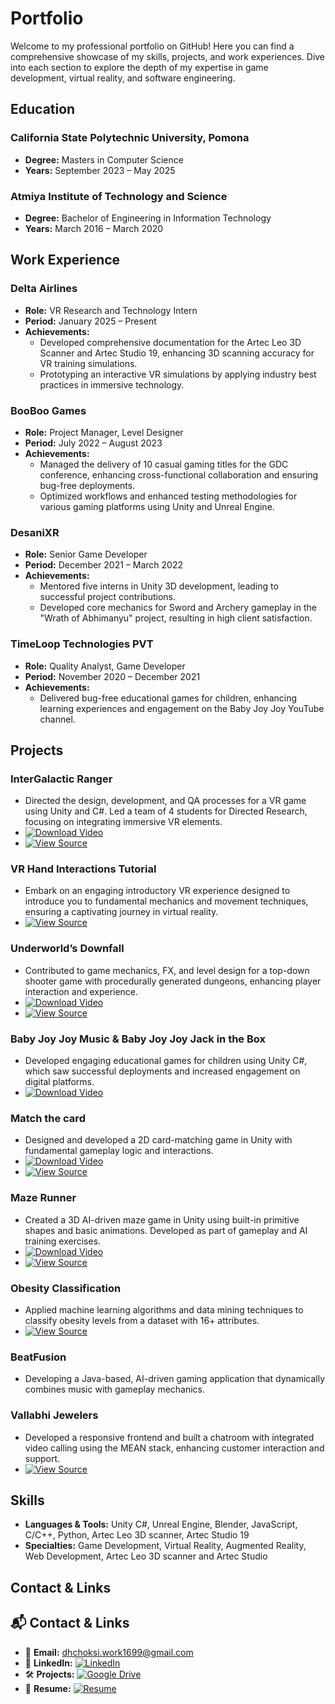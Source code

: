 # Portfolio

Welcome to my professional portfolio on GitHub! Here you can find a comprehensive showcase of my skills, projects, and work experiences. Dive into each section to explore the depth of my expertise in game development, virtual reality, and software engineering.

## Education

### California State Polytechnic University, Pomona
- **Degree:** Masters in Computer Science
- **Years:** September 2023 – May 2025

### Atmiya Institute of Technology and Science
- **Degree:** Bachelor of Engineering in Information Technology
- **Years:** March 2016 – March 2020

## Work Experience

### Delta Airlines
- **Role:** VR Research and Technology Intern
- **Period:** January 2025 – Present
- **Achievements:**
  - Developed comprehensive documentation for the Artec Leo 3D Scanner and Artec Studio 19, enhancing 3D scanning accuracy for VR training simulations.
  - Prototyping an interactive VR simulations by applying industry best practices in immersive technology.

### BooBoo Games
- **Role:** Project Manager, Level Designer
- **Period:** July 2022 – August 2023
- **Achievements:**
  - Managed the delivery of 10 casual gaming titles for the GDC conference, enhancing cross-functional collaboration and ensuring bug-free deployments.
  - Optimized workflows and enhanced testing methodologies for various gaming platforms using Unity and Unreal Engine.

### DesaniXR
- **Role:** Senior Game Developer
- **Period:** December 2021 – March 2022
- **Achievements:**
  - Mentored five interns in Unity 3D development, leading to successful project contributions.
  - Developed core mechanics for Sword and Archery gameplay in the "Wrath of Abhimanyu" project, resulting in high client satisfaction.

### TimeLoop Technologies PVT
- **Role:** Quality Analyst, Game Developer
- **Period:** November 2020 – December 2021
- **Achievements:**
  - Delivered bug-free educational games for children, enhancing learning experiences and engagement on the Baby Joy Joy YouTube channel.

## Projects

### InterGalactic Ranger
- Directed the design, development, and QA processes for a VR game using Unity and C#. Led a team of 4 students for Directed Research, focusing on integrating immersive VR elements.
- [![Download Video](https://img.shields.io/badge/Download-Video-blue)](https://raw.githubusercontent.com/DHChoksi/Portfolio/main/Assets/underworld.mp4)
- [![View Source](https://img.shields.io/badge/GoogleDrive-Source_Code-blue?logo=google-drive)](https://drive.google.com/file/d/your-file-id/view?usp=sharing)


### VR Hand Interactions Tutorial 
- Embark on an engaging introductory VR experience designed to introduce you to fundamental mechanics and movement techniques, ensuring a captivating journey in virtual reality.
- [![View Source](https://img.shields.io/badge/GoogleDrive-Source_Code-blue?logo=google-drive)](https://drive.google.com/file/d/1jdIg_npAIipSH_69mVPNWzrZVjQ_qk_h/view?usp=sharing)

### Underworld’s Downfall
- Contributed to game mechanics, FX, and level design for a top-down shooter game with procedurally generated dungeons, enhancing player interaction and experience.
- [![Download Video](https://img.shields.io/badge/Download-Video-blue)](https://raw.githubusercontent.com/DHChoksi/Portfolio/main/Assets/under.mp4)
- [![View Source](https://img.shields.io/badge/GoogleDrive-Source_Code-blue?logo=google-drive)](https://drive.google.com/file/d/1U7iosD7JtZHV6y5S5Jte_SgZIIF56ejO/view?usp=sharing)

### Baby Joy Joy Music & Baby Joy Joy Jack in the Box
- Developed engaging educational games for children using Unity C#, which saw successful deployments and increased engagement on digital platforms.
- [![Download Video](https://img.shields.io/badge/Download-Video-blue)](https://raw.githubusercontent.com/DHChoksi/Portfolio/main/Assets/Jack.mp4.mp4)

### Match the card
- Designed and developed a 2D card-matching game in Unity with fundamental gameplay logic and interactions.
- [![Download Video](https://img.shields.io/badge/Download-Video-blue)](https://raw.githubusercontent.com/DHChoksi/Portfolio/main/Assets/MatchCards.mp4)
- [![View Source](https://img.shields.io/badge/GoogleDrive-Source_Code-blue?logo=google-drive)](https://drive.google.com/file/d/1CSPq5i6pDNOYil6LtDMSkRA9MJsvaidP/view?usp=sharing)

### Maze Runner
- Created a 3D AI-driven maze game in Unity using built-in primitive shapes and basic animations. Developed as part of gameplay and AI training exercises. 
- [![Download Video](https://img.shields.io/badge/Download-Video-blue)](https://raw.githubusercontent.com/DHChoksi/Portfolio/main/Assets/MazeRunner1.mp4.mp4)
- [![View Source](https://img.shields.io/badge/GoogleDrive-Source_Code-blue?logo=google-drive)](https://drive.google.com/file/d/1kLxz66_dLjPkyIyo-DkG7Vt__NA0ak2E/view?usp=sharingv)

### Obesity Classification
- Applied machine learning algorithms and data mining techniques to classify obesity levels from a dataset with 16+ attributes.
- [![View Source](https://img.shields.io/badge/Download-Source_Code-blue?logo=github)](https://github.com/DHChoksi/Portfolio/raw/main/Assets/ObeysityClassification-main.zip)

### BeatFusion
- Developing a Java-based, AI-driven gaming application that dynamically combines music with gameplay mechanics.

### Vallabhi Jewelers
- Developed a responsive frontend and built a chatroom with integrated video calling using the MEAN stack, enhancing customer interaction and support.
- [![View Source](https://img.shields.io/badge/GoogleDrive-Source_Code-blue?logo=google-drive)](https://drive.google.com/file/d/1mk20mi0vssU5rdc3f5SkQCWBS01sBB3g/view?usp=sharing)

## Skills
- **Languages & Tools:** Unity C#, Unreal Engine, Blender, JavaScript, C/C++, Python, Artec Leo 3D scanner, Artec Studio 19 
- **Specialties:** Game Development, Virtual Reality, Augmented Reality, Web Development, Artec Leo 3D scanner and Artec Studio

## Contact & Links
## 📬 Contact & Links

- 📧 **Email:** [dhchoksi.work1699@gmail.com](mailto:dhchoksi.work1699@gmail.com)  
- 💼 **LinkedIn:** [![LinkedIn](https://img.shields.io/badge/LinkedIn-Profile-blue?logo=linkedin)](https://www.linkedin.com/in/dhchoksi)  
- 🛠️ **Projects:** [![Google Drive](https://img.shields.io/badge/GoogleDrive-Projects-blue?logo=google-drive)](https://drive.google.com/drive/folders/1msM910t1FX0q2dbO-GChQ9i07t6dP5x0?usp=sharing)  
- 📄 **Resume:** [![Resume](https://img.shields.io/badge/GoogleDrive-Resume-blue?logo=google-drive)](https://docs.google.com/document/d/13ItqFxINlQOiV6aQvgIGoNowjPDco8CaT5hn3Okpz9g/edit?usp=sharing)

